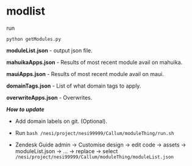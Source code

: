 # modlist

run
```
python getModules.py
```

**moduleList.json** - output json file.

**mahuikaApps.json** - Results of most recent module avail on mahuika.

**mauiApps.json** - Results of most recent module avail on maui.

**domainTags.json** - List of what domain tags to apply.

**overwriteApps.json** - Overwrites.


***How to update***

* Add domain labels on git. (Optional).

* Run ```bash /nesi/project/nesi99999/Callum/moduleThing/run.sh```

* Zendesk Guide admin → Customise design → edit code → assets → moduleList.json → ... → replace → select ```/nesi/project/nesi99999/Callum/moduleThing/moduleList.json```
